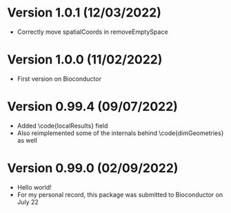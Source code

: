 # Version 1.0.1 (12/03/2022)
* Correctly move spatialCoords in removeEmptySpace

# Version 1.0.0 (11/02/2022)
* First version on Bioconductor

# Version 0.99.4 (09/07/2022)

* Added \code{localResults} field
* Also reimplemented some of the internals behind \code{dimGeometries} as well

# Version 0.99.0 (02/09/2022)

* Hello world!
* For my personal record, this package was submitted to Bioconductor on July 22
